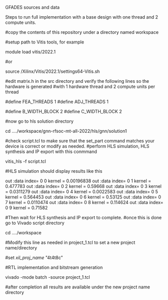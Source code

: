 GFADES sources and data

Steps to run full implementation with a base design with one thread and 2 compute units.

#copy the contents of this repository under a directory named workspace

#setup path to Vitis tools, for example

module load vitis/2022.1

#or

source <path to tools>/Xilinx/Vitis/2022.1/settings64-Vitis.sh

#edit matrix.h in the src directory and verify the following lines so the hardware is generated
#with 1 hardware thread and 2 compute units per thread

#define FEA_THREADS 1
#define ADJ_THREADS 1

#define B_WIDTH_BLOCK 2 
#define C_WIDTH_BLOCK 2

#now go to hls solution directory

cd ..../workspace/gnn-rfsoc-mt-all-2022/hls/gnn/solution1

#check script.tcl to make sure that the set_part command matches your device is correct or modify as needed.
#perform HLS simulation, HLS synthesis and IP export with this conmmand

vitis_hls -f script.tcl 

#HLS simulation should display results like this

out :data index= 0 0 kernel = 0.00196838
out :data index= 0 1 kernel = 0.477783
out :data index= 0 2 kernel = 0.59668
out :data index= 0 3 kernel = 0.0311279
out :data index= 0 4 kernel = 0.0022583
out :data index= 0 5 kernel = 0.564453
out :data index= 0 6 kernel = 0.53125
out :data index= 0 7 kernel = 0.0110474
out :data index= 0 8 kernel = 0.114624
out :data index= 0 9 kernel = 0.71582

#Then wait for HLS synthesis and IP export to complete.
#once this is done go to Vivado script directory

cd ..../workspace

#Modify this line as needed in project_1.tcl to set a new project name/directory 

#set _xil_proj_name_ "4t4t8c"

#RTL implementation and bitstream generation

vivado -mode batch -source project_1.tcl  

#after completion all results are available under the new project name directory

